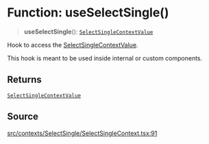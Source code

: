 # Function: useSelectSingle()

> **useSelectSingle**(): [`SelectSingleContextValue`](../interfaces/SelectSingleContextValue.md)

Hook to access the [SelectSingleContextValue](../interfaces/SelectSingleContextValue.md).

This hook is meant to be used inside internal or custom components.

## Returns

[`SelectSingleContextValue`](../interfaces/SelectSingleContextValue.md)

## Source

[src/contexts/SelectSingle/SelectSingleContext.tsx:91](https://github.com/gpbl/react-day-picker/blob/9ad13dc72fff814dcf720a62f6e3b5ea38e8af6d/src/contexts/SelectSingle/SelectSingleContext.tsx#L91)
